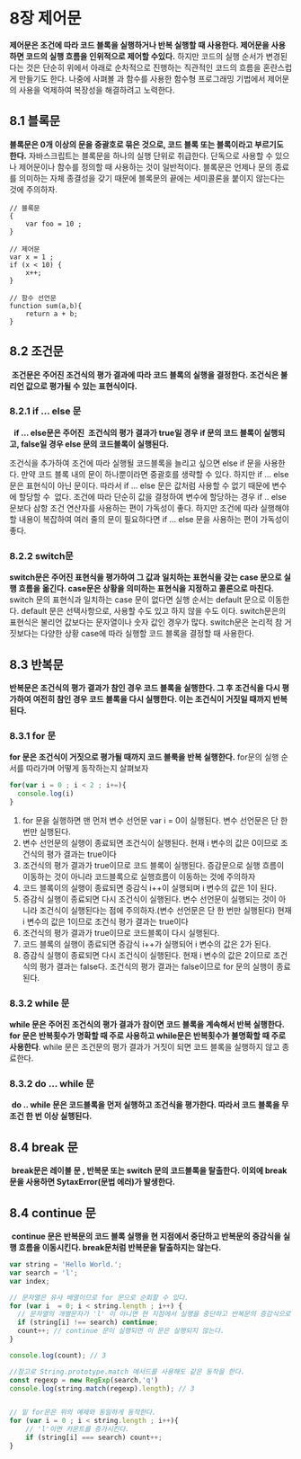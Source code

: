 # 8장 제어문

**제어문은 조건에 따라 코드 블록을 실행하거나 반복 실행할 때 사용한다. 제어문을 사용하면 코드의 실행 흐름을 인위적으로 제어할 수있다.** 하지만 코드의 실행 순서가 변경된다는 것은 단순히 위에서 아래로 순차적으로 진행하는 직관적인 코드의 흐름을 혼란스럽게 만들기도 한다. 나중에 사펴볼 과 함수를 사용한 함수형 프로그래밍 기법에서 제어문의 사용을 억제하여 복장성을 해결하려고 노력한다.

## **8.1 블록문**

**블록문은 0개 이상의 문을 중괄호로 묶은 것으로, 코드 블록 또는 블록이라고 부르기도 한다.** 자바스크립트는 블록문을 하나의 실행 단위로 취급한다. 단독으로 사용할 수 있으나 제어문이나 함수를 정의할 때 사용하는 것이 일반적이다. 블록문은 언제나 문의 종료를 의미하는 자체 종결성을 갖기 때문에 블록문의 끝에는 세미콜론을 붙이지 않는다는 것에 주의하자.


```tsx
// 블록문
{
	var foo = 10 ;
}

// 제어문
var x = 1 ;
if (x < 10) {
	x++;
}

// 함수 선언문
function sum(a,b){
	return a + b;
}
```

## **8.2 조건문**

 **조건문은 주어진 조건식의 평가 결과에 따라 코드 블록의 실행을 결정한다. 조건식은 불리언 값으로 평가될 수 있는 표현식이다.**

### **8.2.1 if ... else 문**

  **if ... else문은 주어진  조건식의 평가 결과가 true일 경우 if 문의 코드 블록이 실행되고, false일 경우 else 문의 코드블록이 실행된다.**

조건식을 추가하여 조건에 따라 실행될 코드블록을 늘리고 싶으면 else if 문을 사용한다. 만약 코드 블록 내의 문이 하나뿐이라면 중괄호를 생략할 수 있다. 하지만 if ... else  문은 표현식이 아닌 문이다. 따라서 if ... else 문은 값처럼 사용할 수 없기 때문에 변수에 할당할 수  없다. 조건에 따라 단순히 값을 결정하여 변수에 할당하는 경우 if .. else 문보다 삼항 조건 연산자를 사용하는 편이 가독성이 좋다. 하지만 조건에 따라 실행해야 할 내용이 복잡하여 여러 줄의 문이 필요하다면 if ... else 문을 사용하는 편이 가독성이 좋다.

### **8.2.2 switch문**

**switch문은 주어진 표현식을 평가하여 그 값과 일치하는 표현식을 갖는 case 문으로 실행 흐름을 옮긴다. case문은 상황을 의미하는 표현식을 지정하고 콜론으로 마친다.** switch 문의 표현식과 일치하는 case 문이 없다면 실행 순서는 default 문으로 이동한다. default 문은 선택사항으로, 사용할 수도 있고 하지 않을 수도 이다. switch문은의 표현식은 불리언 값보다는 문자열이나 숫자 값인 경우가 많다. switch문은 논리적 참 거짓보다는 다양한 상황 case에 따라 실행할 코드 블록을 결정할 때 사용한다.

## **8.3 반복문**

**반복문은 조건식의 평가 결과가 참인 경우 코드 블록을 실행한다. 그 후 조건식을 다시 평가하여 여전히 참인 경우 코드 블록을 다시 실행한다. 이는 조건식이 거짓일 때까지 반복된다.**

### **8.3.1 for 문**

**for 문은 조건식이 거짓으로 평가될 때까지 코드 블룩을 반복 실행한다.** for문의 실행 순서를 따라가며 어떻게 동작하는지 살펴보자

```jsx
for(var i = 0 ; i < 2 ; i+=){
  console.log(i)
}
```

1.  for 문을 실행하면 맨 먼저 변수 선언문 var i = 0이 실행된다. 변수 선언문은 단 한번만 실행된다.
2.  변수 선언문의 실행이 종료되면 조건식이 실행된다. 현재 i 변수의 값은 0이므로 조건식의 평가 결과는 true이다
3.  조건식의 평가 결과가 true이므로 코드 블록이 실행된다. 증감문으로 실행 흐름이 이동하는 것이 아니라 코드블록으로 실행흐름이 이동하는 것에 주의하자
4.  코드 블록이의 실행이 종료되면 증감식 i++이 실행되며 i 변수의 값은 1이 된다.
5.  증감식 실행이 종료되면 다시 조건식이 실행된다. 변수 선언문이 실행되는 것이 아니라 조건식이 실행된다는 점에 주의하자.(변수 선언문은 단 한 번만 실행된다) 현재 i 변수의 값은 1이므로 조건식 평가 결과는 true이다
6.  조건식의 평가 결과가 true이므로 코드블록이 다시 실행된다.
7.  코드 블록의 실행이 종료되면 증감식 i++가 실행되어 i 변수의 값은 2가 된다.
8.  증감식 실행이 종료되면 다시 조건식이 실행된다. 현재 i 변수의 값은 2이므로 조건식의 평가 결과는 false다. 조건식의 평가 결과는 false이므로 for 문의 실행이 종료된다.

### **8.3.2 while 문**

**while 문은 주어진 조건식의 평가 결과가 참이면 코드 블록을 계속해서 반복 실행한다. for 문은 반복횟수가 명확할 때 주로 사용하고 while문은 반복횟수가 불명확할 때 주로 사용한다**. while 문은 조건문의 평가 결과가 거짓이 되면 코드 블록을 실행하지 않고 종료한다.

### **8.3.2 do ... while 문**

 **do .. while 문은 코드블록을 먼저 실행하고 조건식을 평가한다. 따라서 코드 블록을 무조건 한 번 이상 실행된다.**

## **8.4 break 문**

 **break문은 레이블 문 , 반복문 또는 switch 문의 코드블록을 탈출한다. 이외에 break 문을 사용하면 SytaxError(문법 에러)가 발생한다.**

## **8.4 continue 문**

 **continue 문은 반복문의 코드 블록 실행을 현 지점에서 중단하고 반복문의 증감식을 실행 흐름을 이동시킨다. break문처럼 반복문을 탈출하지는 않는다.**


```jsx
var string = 'Hello World.';
var search = 'l';
var index;

// 문자열은 유사 배열이므로 for 문으로 순회할 수 있다.
for (var i  = 0; i < string.length ; i++) {
  // 문자열의 개별문자가 'l' 이 아니면 현 지점에서 실행을 중단하고 반복문의 증감식으로 이동한다.
  if (string[i] !== search) continue;
  count++; // continue 문이 실행되면 이 문은 실행되지 않는다.
}

console.log(count); // 3

//참고로 String.prototype.match 메서드를 사용해도 같은 동작을 한다.
const regexp = new RegExp(search,'q')
console.log(string.match(regexp).length); // 3


// 밑 for문은 위의 예제와 동일하게 동작한다.
for (var i = 0 ; i < string.length ; i++){
	// 'l'이면 카운트를 증가시킨다.
    if (string[i] === search) count++;
}
```